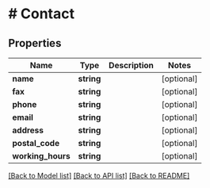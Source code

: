 # # Contact

## Properties

Name | Type | Description | Notes
------------ | ------------- | ------------- | -------------
**name** | **string** |  | [optional]
**fax** | **string** |  | [optional]
**phone** | **string** |  | [optional]
**email** | **string** |  | [optional]
**address** | **string** |  | [optional]
**postal_code** | **string** |  | [optional]
**working_hours** | **string** |  | [optional]

[[Back to Model list]](../../README.md#models) [[Back to API list]](../../README.md#endpoints) [[Back to README]](../../README.md)

